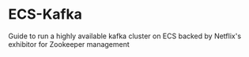 # ECS-Kafka
Guide to run a highly available kafka cluster on ECS backed by Netflix's exhibitor for Zookeeper management
